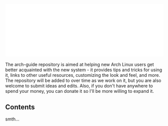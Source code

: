 ![arch-logo](archlinux-logo.png)  

The arch-guide repository is aimed at helping new Arch Linux users get better acquainted with the new system - it provides tips and tricks for using it, links to other useful resources, customizing the look and feel, and more. The repository will be added to over time as we work on it, but you are also welcome to submit ideas and edits. Also, if you don't have anywhere to spend your money, you can donate it so I'll be more willing to expand it.

## Contents
smth...

